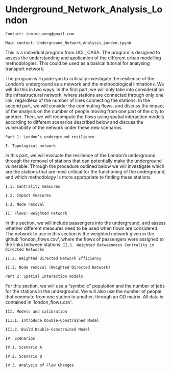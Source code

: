 # Underground_Network_Analysis_London

`Contact: ismine.song@gmail.com`

`Main content: Underground_Network_Analysis_London.ipynb`

This is a individual program from UCL, CASA. The program is designed to assess the understanding and application of the different urban modelling methodologies. This could be used as a basical tutorial for analysing transport network.

The program will guide you to critically investigate the resilience of the London’s underground as a network and the methodological limitations. We will do this in two ways. In the first part, we will only take into consideration the infrastructural network, where stations are connected through only one link, regardless of the number of lines connecting the stations. In the second part, we will consider the commuting flows, and discuss the impact of the analysis on the number of people moving from one part of the city to another. Then, we will recompute the flows using spatial interaction models according to different scenarios described below and discuss the vulnerability of the network under these new scenarios.


`Part 1: London’s underground resilience`

`I. Topological network`

In this part, we will evaluate the resilience of the London’s underground through the removal of stations that can potentially make the underground vulnerable. Through the procedure outlined below we will investigate which are the stations that are most critical for the functioning of the underground, and which methodology is more appropriate to finding these stations.

`I.1. Centrality measures`

`I.2. Impact measures`

`I.3. Node removal`



`II. Flows: weighted network`

In this section, we will include passengers into the underground, and assess whether different measures need to be used when flows are considered. The network to use in this section is the weighted network given in the github 'london_flows.csv', where the flows of passengers were assigned to the links between stations.
`II.1. Weighted Betweenness Centrality in Directed Networks`

`II.2. Weighted Directed Network Efficiency`

`II.3. Node removal (Weighted Directed Network)`



`Part 2: Spatial Interaction models`

For this section, we will use a “symbolic” population and the number of jobs for the stations in the underground. We will also use the number of people that commute from one station to another, through an OD matrix. All data is contained in 'london_flows.csv'.


`III. Models and calibration`

`III.1. Introduce Double-Constrained Model`

`III.2. Build Double-Constrained Model`



`IV. Scenarios`

`IV.1. Scenario A`

`IV.2. Scenario B`

`IV.3. Analysis of Flow Changes`





